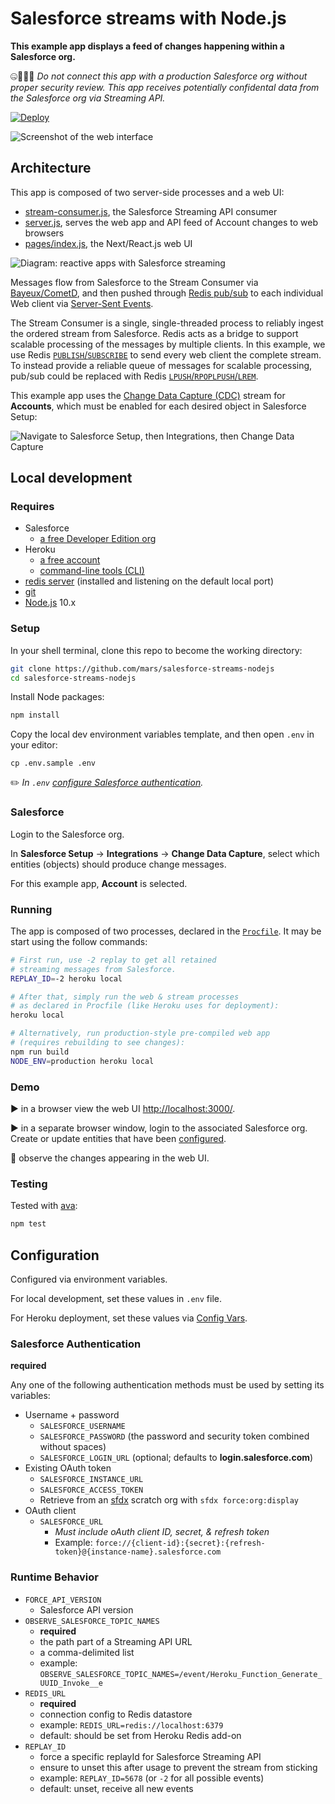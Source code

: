 # Salesforce streams with Node.js

**This example app displays a feed of changes happening within a Salesforce org.**

🤐🚫🙅‍♀️ *Do not connect this app with a production Salesforce org without proper security review. This app receives potentially confidental data from the Salesforce org via Streaming API.*

[![Deploy](https://www.herokucdn.com/deploy/button.svg)](https://heroku.com/deploy)

![Screenshot of the web interface](doc/salesforce-activity-ui-v01.png)

## Architecture

This app is composed of two server-side processes and a web UI:

* [stream-consumer.js](stream-consumer.js), the Salesforce Streaming API consumer
* [server.js](server.js), serves the web app and API feed of Account changes to web browsers
* [pages/index.js](pages/index.js), the Next/React.js web UI

![Diagram: reactive apps with Salesforce streaming](doc/salesforce-streams-nodejs-v03.png)

Messages flow from Salesforce to the Stream Consumer via [Bayeux/CometD](https://developer.salesforce.com/docs/atlas.en-us.api_streaming.meta/api_streaming/BayeauxProtocolAndCometD.htm#!), and then pushed through [Redis pub/sub](https://redis.io/topics/pubsub) to each individual Web client via [Server-Sent Events](https://developer.mozilla.org/en-US/docs/Web/API/Server-sent_events).

The Stream Consumer is a single, single-threaded process to reliably ingest the ordered stream from Salesforce. Redis acts as a bridge to support scalable processing of the messages by multiple clients. In this example, we use Redis [`PUBLISH`/`SUBSCRIBE`](https://redis.io/topics/pubsub) to send every web client the complete stream. To instead provide a reliable queue of messages for scalable processing, pub/sub could be replaced with Redis [`LPUSH`/`RPOPLPUSH`/`LREM`](https://redis.io/commands/rpoplpush#pattern-reliable-queue).

This example app uses the [Change Data Capture (CDC)](https://developer.salesforce.com/docs/atlas.en-us.216.0.change_data_capture.meta/change_data_capture/cdc_intro.htm) stream for **Accounts**, which must be enabled for each desired object in Salesforce Setup:

![Navigate to Salesforce Setup, then Integrations, then Change Data Capture](doc/Salesforce-setup-CDC.png "Salesforce Setup: Change Data Capture")

## Local development

### Requires

* Salesforce
  * [a free Developer Edition org](https://developer.salesforce.com/signup)
* Heroku
  * [a free account](https://signup.heroku.com)
  * [command-line tools (CLI)](https://devcenter.heroku.com/articles/heroku-command-line)
* [redis server](https://redis.io/download) (installed and listening on the default local port)
* [git](https://git-scm.com/book/en/v2/Getting-Started-Installing-Git)
* [Node.js](https://nodejs.org) 10.x

### Setup

In your shell terminal, clone this repo to become the working directory:

```bash
git clone https://github.com/mars/salesforce-streams-nodejs
cd salesforce-streams-nodejs
```

Install Node packages:

```bash
npm install
```

Copy the local dev environment variables template, and then open `.env` in your editor:

```
cp .env.sample .env
```

✏️ *In `.env` [configure Salesforce authentication](#user-content-salesforce-authentication).*

### Salesforce

Login to the Salesforce org.

In **Salesforce Setup** → **Integrations** → **Change Data Capture**, select which entities (objects) should produce change messages.

For this example app, **Account** is selected.

### Running

The app is composed of two processes, declared in the [`Procfile`](Procfile). It may be start using the follow commands:

```bash
# First run, use -2 replay to get all retained 
# streaming messages from Salesforce.
REPLAY_ID=-2 heroku local

# After that, simply run the web & stream processes
# as declared in Procfile (like Heroku uses for deployment):
heroku local

# Alternatively, run production-style pre-compiled web app
# (requires rebuilding to see changes):
npm run build
NODE_ENV=production heroku local
```

### Demo

▶️ in a browser view the web UI [http://localhost:3000/](http://localhost:3000/).

▶️ in a separate browser window, login to the associated Salesforce org. Create or update entities that have been [configured](#user-content-salesforce).

👀 observe the changes appearing in the web UI.

### Testing

Tested with [ava](https://github.com/avajs/ava):

```bash
npm test
```

## Configuration

Configured via environment variables.

For local development, set these values in `.env` file.

For Heroku deployment, set these values via [Config Vars](https://devcenter.heroku.com/articles/config-vars).

### Salesforce Authentication

**required**

Any one of the following authentication methods must be used by setting its variables:

* Username + password
  * `SALESFORCE_USERNAME`
  * `SALESFORCE_PASSWORD` (the password and security token combined without spaces)
  * `SALESFORCE_LOGIN_URL` (optional; defaults to **login.salesforce.com**)
* Existing OAuth token
  * `SALESFORCE_INSTANCE_URL`
  * `SALESFORCE_ACCESS_TOKEN`
  * Retrieve from an [sfdx](https://developer.salesforce.com/docs/atlas.en-us.212.0.sfdx_dev.meta/sfdx_dev/sfdx_dev_intro.htm) scratch org with `sfdx force:org:display`
* OAuth client
  * `SALESFORCE_URL`
    * *Must include oAuth client ID, secret, & refresh token*
    * Example: `force://{client-id}:{secret}:{refresh-token}@{instance-name}.salesforce.com`

### Runtime Behavior

* `FORCE_API_VERSION`
  * Salesforce API version
* `OBSERVE_SALESFORCE_TOPIC_NAMES`
  * **required**
  * the path part of a Streaming API URL
  * a comma-delimited list
  * example: `OBSERVE_SALESFORCE_TOPIC_NAMES=/event/Heroku_Function_Generate_UUID_Invoke__e`
* `REDIS_URL`
  * **required**
  * connection config to Redis datastore
  * example: `REDIS_URL=redis://localhost:6379`
  * default: should be set from Heroku Redis add-on
* `REPLAY_ID`
  * force a specific replayId for Salesforce Streaming API
  * ensure to unset this after usage to prevent the stream from sticking
  * example: `REPLAY_ID=5678` (or `-2` for all possible events)
  * default: unset, receive all new events

